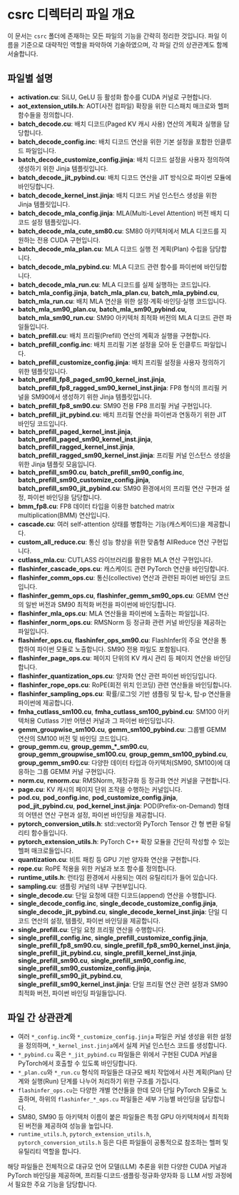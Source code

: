 # csrc 디렉터리 파일 개요

이 문서는 `csrc` 폴더에 존재하는 모든 파일의 기능을 간략히 정리한 것입니다. 파일 이름을 기준으로 대략적인 역할을 파악하여 기술하였으며, 각 파일 간의 상관관계도 함께 서술합니다.

## 파일별 설명
- **activation.cu**: SiLU, GeLU 등 활성화 함수를 CUDA 커널로 구현합니다.
- **aot_extension_utils.h**: AOT(사전 컴파일) 확장을 위한 디스패치 매크로와 헬퍼 함수들을 정의합니다.
- **batch_decode.cu**: 배치 디코드(Paged KV 캐시 사용) 연산의 계획과 실행을 담당합니다.
- **batch_decode_config.inc**: 배치 디코드 연산을 위한 기본 설정을 포함한 인클루드 파일입니다.
- **batch_decode_customize_config.jinja**: 배치 디코드 설정을 사용자 정의하여 생성하기 위한 Jinja 템플릿입니다.
- **batch_decode_jit_pybind.cu**: 배치 디코드 연산을 JIT 방식으로 파이썬 모듈에 바인딩합니다.
- **batch_decode_kernel_inst.jinja**: 배치 디코드 커널 인스턴스 생성을 위한 Jinja 템플릿입니다.
- **batch_decode_mla_config.jinja**: MLA(Multi-Level Attention) 버전 배치 디코드 설정 템플릿입니다.
- **batch_decode_mla_cute_sm80.cu**: SM80 아키텍처에서 MLA 디코드를 지원하는 전용 CUDA 구현입니다.
- **batch_decode_mla_plan.cu**: MLA 디코드 실행 전 계획(Plan) 수립을 담당합니다.
- **batch_decode_mla_pybind.cu**: MLA 디코드 관련 함수를 파이썬에 바인딩합니다.
- **batch_decode_mla_run.cu**: MLA 디코드를 실제 실행하는 코드입니다.
- **batch_mla_config.jinja**, **batch_mla_plan.cu**, **batch_mla_pybind.cu**, **batch_mla_run.cu**: 배치 MLA 연산을 위한 설정·계획·바인딩·실행 코드입니다.
- **batch_mla_sm90_plan.cu**, **batch_mla_sm90_pybind.cu**, **batch_mla_sm90_run.cu**: SM90 아키텍처 최적화 버전의 MLA 디코드 관련 파일들입니다.
- **batch_prefill.cu**: 배치 프리필(Prefill) 연산의 계획과 실행을 구현합니다.
- **batch_prefill_config.inc**: 배치 프리필 기본 설정을 모아 둔 인클루드 파일입니다.
- **batch_prefill_customize_config.jinja**: 배치 프리필 설정을 사용자 정의하기 위한 템플릿입니다.
- **batch_prefill_fp8_paged_sm90_kernel_inst.jinja**, **batch_prefill_fp8_ragged_sm90_kernel_inst.jinja**: FP8 형식의 프리필 커널을 SM90에서 생성하기 위한 Jinja 템플릿입니다.
- **batch_prefill_fp8_sm90.cu**: SM90 전용 FP8 프리필 커널 구현입니다.
- **batch_prefill_jit_pybind.cu**: 배치 프리필 연산을 파이썬과 연동하기 위한 JIT 바인딩 코드입니다.
- **batch_prefill_paged_kernel_inst.jinja**, **batch_prefill_paged_sm90_kernel_inst.jinja**, **batch_prefill_ragged_kernel_inst.jinja**, **batch_prefill_ragged_sm90_kernel_inst.jinja**: 프리필 커널 인스턴스 생성을 위한 Jinja 템플릿 모음입니다.
- **batch_prefill_sm90.cu**, **batch_prefill_sm90_config.inc**, **batch_prefill_sm90_customize_config.jinja**, **batch_prefill_sm90_jit_pybind.cu**: SM90 환경에서의 프리필 연산 구현과 설정, 파이썬 바인딩을 담당합니다.
- **bmm_fp8.cu**: FP8 데이터 타입을 이용한 batched matrix multiplication(BMM) 연산입니다.
- **cascade.cu**: 여러 self-attention 상태를 병합하는 기능(캐스케이드)을 제공합니다.
- **custom_all_reduce.cu**: 통신 성능 향상을 위한 맞춤형 AllReduce 연산 구현입니다.
- **cutlass_mla.cu**: CUTLASS 라이브러리를 활용한 MLA 연산 구현입니다.
- **flashinfer_cascade_ops.cu**: 캐스케이드 관련 PyTorch 연산을 바인딩합니다.
- **flashinfer_comm_ops.cu**: 통신(collective) 연산과 관련된 파이썬 바인딩 코드입니다.
- **flashinfer_gemm_ops.cu**, **flashinfer_gemm_sm90_ops.cu**: GEMM 연산의 일반 버전과 SM90 최적화 버전을 파이썬에 바인딩합니다.
- **flashinfer_mla_ops.cu**: MLA 연산들을 파이썬에 노출하는 파일입니다.
- **flashinfer_norm_ops.cu**: RMSNorm 등 정규화 관련 커널 바인딩을 제공하는 파일입니다.
- **flashinfer_ops.cu**, **flashinfer_ops_sm90.cu**: FlashInfer의 주요 연산을 통합하여 파이썬 모듈로 노출합니다. SM90 전용 파일도 포함됩니다.
- **flashinfer_page_ops.cu**: 페이지 단위의 KV 캐시 관리 등 페이지 연산을 바인딩합니다.
- **flashinfer_quantization_ops.cu**: 양자화 연산 관련 파이썬 바인딩입니다.
- **flashinfer_rope_ops.cu**: RoPE(회전 위치 인코딩) 관련 연산들을 바인딩합니다.
- **flashinfer_sampling_ops.cu**: 확률/로그잇 기반 샘플링 및 탑-k, 탑-p 연산들을 파이썬에 제공합니다.
- **fmha_cutlass_sm100.cu**, **fmha_cutlass_sm100_pybind.cu**: SM100 아키텍처용 Cutlass 기반 어텐션 커널과 그 파이썬 바인딩입니다.
- **gemm_groupwise_sm100.cu**, **gemm_sm100_pybind.cu**: 그룹별 GEMM 연산의 SM100 버전 및 바인딩 코드입니다.
- **group_gemm.cu**, **group_gemm_*_sm90.cu**, **group_gemm_groupwise_sm100.cu**, **group_gemm_sm100_pybind.cu**, **group_gemm_sm90.cu**: 다양한 데이터 타입과 아키텍처(SM90, SM100)에 대응하는 그룹 GEMM 커널 구현입니다.
- **norm.cu**, **renorm.cu**: RMSNorm, 재정규화 등 정규화 연산 커널을 구현합니다.
- **page.cu**: KV 캐시의 페이지 단위 조작을 수행하는 커널입니다.
- **pod.cu**, **pod_config.inc**, **pod_customize_config.jinja**, **pod_jit_pybind.cu**, **pod_kernel_inst.jinja**: POD(Prefix-on-Demand) 형태의 어텐션 연산 구현과 설정, 파이썬 바인딩을 제공합니다.
- **pytorch_conversion_utils.h**: std::vector와 PyTorch Tensor 간 형 변환 유틸리티 함수들입니다.
- **pytorch_extension_utils.h**: PyTorch C++ 확장 모듈을 간단히 작성할 수 있는 헬퍼 매크로들입니다.
- **quantization.cu**: 비트 패킹 등 GPU 기반 양자화 연산을 구현합니다.
- **rope.cu**: RoPE 적용을 위한 커널과 보조 함수를 정의합니다.
- **runtime_utils.h**: 런타임 환경에서 사용되는 여러 유틸리티가 들어 있습니다.
- **sampling.cu**: 샘플링 커널의 내부 구현부입니다.
- **single_decode.cu**: 단일 요청에 대한 디코드(append) 연산을 수행합니다.
- **single_decode_config.inc**, **single_decode_customize_config.jinja**, **single_decode_jit_pybind.cu**, **single_decode_kernel_inst.jinja**: 단일 디코드 연산의 설정, 템플릿, 파이썬 바인딩을 제공합니다.
- **single_prefill.cu**: 단일 요청 프리필 연산을 수행합니다.
- **single_prefill_config.inc**, **single_prefill_customize_config.jinja**, **single_prefill_fp8_sm90.cu**, **single_prefill_fp8_sm90_kernel_inst.jinja**, **single_prefill_jit_pybind.cu**, **single_prefill_kernel_inst.jinja**, **single_prefill_sm90.cu**, **single_prefill_sm90_config.inc**, **single_prefill_sm90_customize_config.jinja**, **single_prefill_sm90_jit_pybind.cu**, **single_prefill_sm90_kernel_inst.jinja**: 단일 프리필 연산 관련 설정과 SM90 최적화 버전, 파이썬 바인딩 파일들입니다.

## 파일 간 상관관계
- 여러 `*_config.inc`와 `*_customize_config.jinja` 파일은 커널 생성을 위한 설정을 정의하며, `*_kernel_inst.jinja`에서 실제 커널 인스턴스 코드를 생성합니다.
- `*_pybind.cu` 혹은 `*_jit_pybind.cu` 파일들은 위에서 구현된 CUDA 커널을 PyTorch에서 호출할 수 있도록 바인딩합니다.
- `*_plan.cu`와 `*_run.cu` 형식의 파일들은 대규모 배치 작업에서 사전 계획(Plan) 단계와 실행(Run) 단계를 나누어 처리하기 위한 구조를 가집니다.
- `flashinfer_ops.cu`는 다양한 개별 연산들을 한데 모아 단일 PyTorch 모듈로 노출하며, 하위의 `flashinfer_*_ops.cu` 파일들은 세부 기능별 바인딩을 담당합니다.
- SM80, SM90 등 아키텍처 이름이 붙은 파일들은 특정 GPU 아키텍처에서 최적화된 버전을 제공하여 성능을 높입니다.
- `runtime_utils.h`, `pytorch_extension_utils.h`, `pytorch_conversion_utils.h` 등은 다른 파일들이 공통적으로 참조하는 헬퍼 및 유틸리티 역할을 합니다.

해당 파일들은 전체적으로 대규모 언어 모델(LLM) 추론을 위한 다양한 CUDA 커널과 PyTorch 바인딩을 제공하며, 프리필·디코드·샘플링·정규화·양자화 등 LLM 서빙 과정에서 필요한 주요 기능을 담당합니다.
